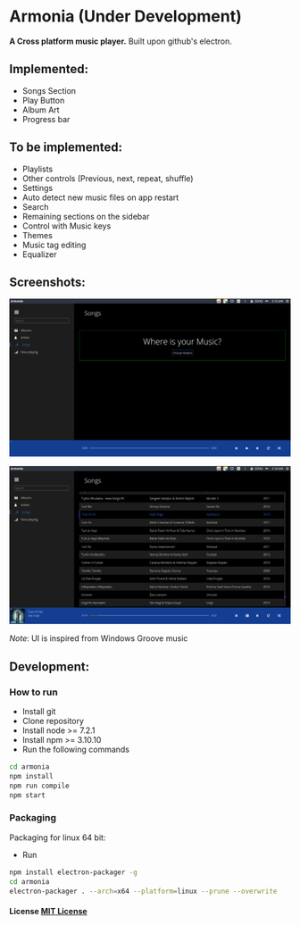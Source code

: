 # Armonia (Under Development)

**A Cross platform music player.**
Built upon github's electron.

## Implemented:
- Songs Section
- Play Button
- Album Art
- Progress bar

## To be implemented:
- Playlists
- Other controls (Previous, next, repeat, shuffle)
- Settings
- Auto detect new music files on app restart
- Search
- Remaining sections on the sidebar
- Control with Music keys
- Themes
- Music tag editing
- Equalizer

## Screenshots:
![Songs view](./Screenshot1.png)

![Songs view](./Screenshot2.png)

_Note_: UI is inspired from Windows Groove music

## Development:
### How to run
- Install git
- Clone repository
- Install node >= 7.2.1
- Install npm >= 3.10.10
- Run the following commands
```bash
cd armonia
npm install
npm run compile
npm start
```
### Packaging
Packaging for linux 64 bit:
- Run
```bash
npm install electron-packager -g
cd armonia
electron-packager . --arch=x64 --platform=linux --prune --overwrite
```

#### License [MIT License](LICENSE.md)
